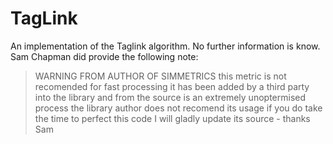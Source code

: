 # TagLink #

An implementation of the Taglink algorithm. No further information is know. Sam Chapman did provide the following note:

> WARNING FROM AUTHOR OF SIMMETRICS
> this metric is not recomended for fast processing it has been added
> by a third party into the library and from the source is an extremely
> unoptermised process the library author does not recomend its usage
> if you do take the time to perfect this code I will gladly update its
>  source - thanks Sam
